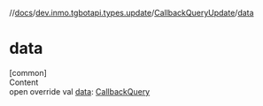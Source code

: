 //[docs](../../../index.md)/[dev.inmo.tgbotapi.types.update](../index.md)/[CallbackQueryUpdate](index.md)/[data](data.md)



# data  
[common]  
Content  
open override val [data](data.md): [CallbackQuery](../../dev.inmo.tgbotapi.types.CallbackQuery/-callback-query/index.md)  



